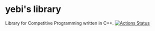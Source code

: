 # yebi's library
Library for Competitive Programming written in C++. 
[![Actions Status](https://github.com/yebityon/yebiCPP/workflows/verify/badge.svg)](https://github.com/yebityon/yebiCPP/actions)
